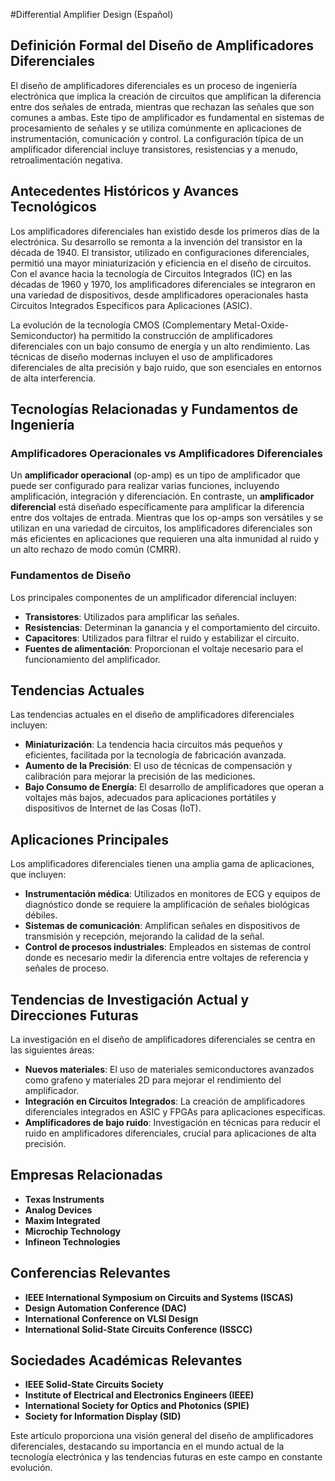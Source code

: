 #Differential Amplifier Design (Español)

## Definición Formal del Diseño de Amplificadores Diferenciales

El diseño de amplificadores diferenciales es un proceso de ingeniería electrónica que implica la creación de circuitos que amplifican la diferencia entre dos señales de entrada, mientras que rechazan las señales que son comunes a ambas. Este tipo de amplificador es fundamental en sistemas de procesamiento de señales y se utiliza comúnmente en aplicaciones de instrumentación, comunicación y control. La configuración típica de un amplificador diferencial incluye transistores, resistencias y a menudo, retroalimentación negativa.

## Antecedentes Históricos y Avances Tecnológicos

Los amplificadores diferenciales han existido desde los primeros días de la electrónica. Su desarrollo se remonta a la invención del transistor en la década de 1940. El transistor, utilizado en configuraciones diferenciales, permitió una mayor miniaturización y eficiencia en el diseño de circuitos. Con el avance hacia la tecnología de Circuitos Integrados (IC) en las décadas de 1960 y 1970, los amplificadores diferenciales se integraron en una variedad de dispositivos, desde amplificadores operacionales hasta Circuitos Integrados Específicos para Aplicaciones (ASIC).

La evolución de la tecnología CMOS (Complementary Metal-Oxide-Semiconductor) ha permitido la construcción de amplificadores diferenciales con un bajo consumo de energía y un alto rendimiento. Las técnicas de diseño modernas incluyen el uso de amplificadores diferenciales de alta precisión y bajo ruido, que son esenciales en entornos de alta interferencia.

## Tecnologías Relacionadas y Fundamentos de Ingeniería

### Amplificadores Operacionales vs Amplificadores Diferenciales

Un **amplificador operacional** (op-amp) es un tipo de amplificador que puede ser configurado para realizar varias funciones, incluyendo amplificación, integración y diferenciación. En contraste, un **amplificador diferencial** está diseñado específicamente para amplificar la diferencia entre dos voltajes de entrada. Mientras que los op-amps son versátiles y se utilizan en una variedad de circuitos, los amplificadores diferenciales son más eficientes en aplicaciones que requieren una alta inmunidad al ruido y un alto rechazo de modo común (CMRR).

### Fundamentos de Diseño

Los principales componentes de un amplificador diferencial incluyen:

- **Transistores**: Utilizados para amplificar las señales.
- **Resistencias**: Determinan la ganancia y el comportamiento del circuito.
- **Capacitores**: Utilizados para filtrar el ruido y estabilizar el circuito.
- **Fuentes de alimentación**: Proporcionan el voltaje necesario para el funcionamiento del amplificador.

## Tendencias Actuales

Las tendencias actuales en el diseño de amplificadores diferenciales incluyen:

- **Miniaturización**: La tendencia hacia circuitos más pequeños y eficientes, facilitada por la tecnología de fabricación avanzada.
- **Aumento de la Precisión**: El uso de técnicas de compensación y calibración para mejorar la precisión de las mediciones.
- **Bajo Consumo de Energía**: El desarrollo de amplificadores que operan a voltajes más bajos, adecuados para aplicaciones portátiles y dispositivos de Internet de las Cosas (IoT).

## Aplicaciones Principales

Los amplificadores diferenciales tienen una amplia gama de aplicaciones, que incluyen:

- **Instrumentación médica**: Utilizados en monitores de ECG y equipos de diagnóstico donde se requiere la amplificación de señales biológicas débiles.
- **Sistemas de comunicación**: Amplifican señales en dispositivos de transmisión y recepción, mejorando la calidad de la señal.
- **Control de procesos industriales**: Empleados en sistemas de control donde es necesario medir la diferencia entre voltajes de referencia y señales de proceso.

## Tendencias de Investigación Actual y Direcciones Futuras

La investigación en el diseño de amplificadores diferenciales se centra en las siguientes áreas:

- **Nuevos materiales**: El uso de materiales semiconductores avanzados como grafeno y materiales 2D para mejorar el rendimiento del amplificador.
- **Integración en Circuitos Integrados**: La creación de amplificadores diferenciales integrados en ASIC y FPGAs para aplicaciones específicas.
- **Amplificadores de bajo ruido**: Investigación en técnicas para reducir el ruido en amplificadores diferenciales, crucial para aplicaciones de alta precisión.

## Empresas Relacionadas

- **Texas Instruments**
- **Analog Devices**
- **Maxim Integrated**
- **Microchip Technology**
- **Infineon Technologies**

## Conferencias Relevantes

- **IEEE International Symposium on Circuits and Systems (ISCAS)**
- **Design Automation Conference (DAC)**
- **International Conference on VLSI Design**
- **International Solid-State Circuits Conference (ISSCC)**

## Sociedades Académicas Relevantes

- **IEEE Solid-State Circuits Society**
- **Institute of Electrical and Electronics Engineers (IEEE)**
- **International Society for Optics and Photonics (SPIE)**
- **Society for Information Display (SID)**

Este artículo proporciona una visión general del diseño de amplificadores diferenciales, destacando su importancia en el mundo actual de la tecnología electrónica y las tendencias futuras en este campo en constante evolución.